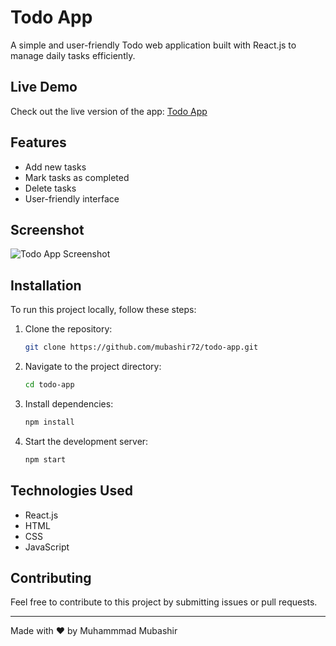 # Todo App

A simple and user-friendly Todo web application built with React.js to manage daily tasks efficiently.

## Live Demo
Check out the live version of the app: [Todo App](https://todo-app-mubashir72.netlify.app/)

## Features
- Add new tasks
- Mark tasks as completed
- Delete tasks
- User-friendly interface

## Screenshot
![Todo App Screenshot](https://github.com/user-attachments/assets/8f372101-ad31-40d3-ba19-5f9589d92c9a)

## Installation
To run this project locally, follow these steps:

1. Clone the repository:
   ```sh
   git clone https://github.com/mubashir72/todo-app.git
   ```
2. Navigate to the project directory:
   ```sh
   cd todo-app
   ```
3. Install dependencies:
   ```sh
   npm install
   ```
4. Start the development server:
   ```sh
   npm start
   ```

## Technologies Used
- React.js
- HTML
- CSS
- JavaScript

## Contributing
Feel free to contribute to this project by submitting issues or pull requests.

---
Made with ❤️ by Muhammmad Mubashir

